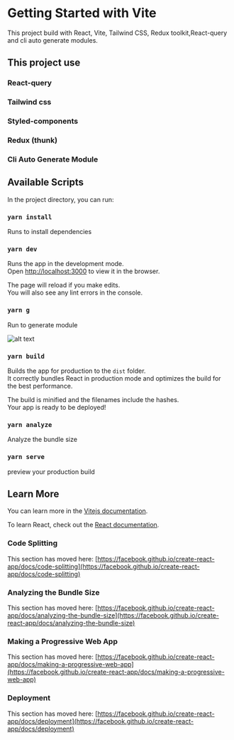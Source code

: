 # Getting Started with Vite

This project build with React, Vite, Tailwind CSS, Redux toolkit,React-query and cli auto generate modules.

## This project use

### React-query

### Tailwind css

### Styled-components

### Redux (thunk)

### Cli Auto Generate Module

## Available Scripts

In the project directory, you can run:

### `yarn install`

Runs to install dependencies


### `yarn dev`

Runs the app in the development mode.\
Open [http://localhost:3000](http://localhost:3000) to view it in the browser.

The page will reload if you make edits.\
You will also see any lint errors in the console.


### `yarn g`

Run to generate module

![alt text](https://i.ibb.co/LgCbJ0Z/image.png)


### `yarn build`

Builds the app for production to the `dist` folder.\
It correctly bundles React in production mode and optimizes the build for the best performance.

The build is minified and the filenames include the hashes.\
Your app is ready to be deployed!

### `yarn analyze`

Analyze the bundle size

### `yarn serve`

preview your production build

## Learn More

You can learn more in the [Vitejs documentation](https://vitejs.dev/).

To learn React, check out the [React documentation](https://reactjs.org/).

### Code Splitting

This section has moved here: [https://facebook.github.io/create-react-app/docs/code-splitting](https://facebook.github.io/create-react-app/docs/code-splitting)

### Analyzing the Bundle Size

This section has moved here: [https://facebook.github.io/create-react-app/docs/analyzing-the-bundle-size](https://facebook.github.io/create-react-app/docs/analyzing-the-bundle-size)

### Making a Progressive Web App

This section has moved here: [https://facebook.github.io/create-react-app/docs/making-a-progressive-web-app](https://facebook.github.io/create-react-app/docs/making-a-progressive-web-app)

### Deployment

This section has moved here: [https://facebook.github.io/create-react-app/docs/deployment](https://facebook.github.io/create-react-app/docs/deployment)
